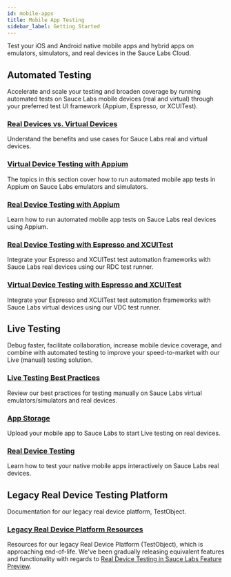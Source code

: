 ```yaml
---
id: mobile-apps
title: Mobile App Testing
sidebar_label: Getting Started
---
```


Test your iOS and Android native mobile apps and hybrid apps on emulators, simulators, and real devices in the Sauce Labs Cloud.

## Automated Testing

Accelerate and scale your testing and broaden coverage by running automated tests on Sauce Labs mobile devices (real and virtual) through your preferred test UI framework (Appium, Espresso, or XCUITest).

<div>
  <div className="box boxwidetop card">
    <div className="container">
    <a href="https://wiki.saucelabs.com/pages/viewpage.action?pageId=92677311"><h3>Real Devices vs. Virtual Devices</h3></a>
    <p>Understand the benefits and use cases for Sauce Labs real and virtual devices.</p>
    </div>
  </div>
</div>
<div className="box-wrapper" markdown="1">
  <div className="box box1 card">
    <div className="container">
    <a href="https://wiki.saucelabs.com/display/DOCS/Automated+Testing+with+Emulators+and+Simulators"><h3>Virtual Device Testing with Appium</h3></a>The topics in this section cover how to run automated mobile app tests in Appium on Sauce Labs emulators and simulators.
    </div>
  </div>
  <div className="box box2 card">
    <div className="container">
    <a href="https://wiki.saucelabs.com/display/DOCS/Automated+Testing+with+Real+Devices"><h3>Real Device Testing with Appium</h3></a>Learn how to run automated mobile app tests on Sauce Labs real devices using Appium.
    </div>
  </div>
  <div className="box box3 card">
    <div className="container">
    <a href="/mobile-apps/automated-testing/espresso-xcuitest/real-devices"><h3>Real Device Testing with Espresso and XCUITest</h3></a>
    <p>Integrate your Espresso and XCUITest test automation frameworks with Sauce Labs real devices using our RDC test runner.</p>
    </div>
  </div>
  <div className="box box4 card">
    <div className="container">
    <a href="/mobile-apps/automated-testing/espresso-xcuitest/virtual-devices"><h3>Virtual Device Testing with Espresso and XCUITest</h3></a>
    <p>Integrate your Espresso and XCUITest test automation frameworks with Sauce Labs virtual devices using our VDC test runner.</p>
    </div>
  </div>
</div>

## Live Testing  

Debug faster, facilitate collaboration, increase mobile device coverage, and combine with automated testing to improve your speed-to-market with our Live (manual) testing solution.

<div>
  <div className="box boxwidetop card">
    <div className="container">
    <a href="https://wiki.saucelabs.com/pages/viewpage.action?pageId=115061210"><h3>Live Testing Best Practices</h3></a>
    <p>Review our best practices for testing manually on Sauce Labs virtual emulators/simulators and real devices.</p>
    </div>
  </div>
</div>
<div className="box-wrapper" markdown="1">
  <div className="box box1 card">
    <div className="container">
    <a href="https://wiki.saucelabs.com/pages/viewpage.action?pageId=102721137"><h3>App Storage</h3></a>
    <p>Upload your mobile app to Sauce Labs to start Live testing on real devices.</p>
    </div>
  </div>
  <div className="box box2 card">
    <div className="container">
    <a href="https://wiki.saucelabs.com/pages/viewpage.action?pageId=80414316"><h3>Real Device Testing</h3></a>
    <p>Learn how to test your native mobile apps interactively on Sauce Labs real devices.</p>
    </div>
  </div>
</div>

## Legacy Real Device Testing Platform

Documentation for our legacy real device platform, TestObject.

<div>
  <div className="box boxwidetop card">
    <div className="container">
    <a href="https://wiki.saucelabs.com/pages/viewpage.action?pageId=102721177"><h3>Legacy Real Device Platform Resources</h3></a>
    <p>Resources for our legacy Real Device Platform (TestObject), which is approaching end-of-life. We've been gradually releasing equivalent features and functionality with regards to <a href="https://wiki.saucelabs.com/display/DOCS/Real+Device+Testing+in+Sauce+Labs+Feature+Preview">Real Device Testing in Sauce Labs Feature Preview</a>.</p>
    </div>  
  </div>
</div>
